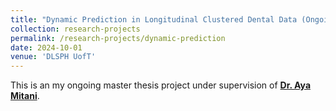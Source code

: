 ```yaml
---
title: "Dynamic Prediction in Longitudinal Clustered Dental Data (Ongoing)"
collection: research-projects
permalink: /research-projects/dynamic-prediction
date: 2024-10-01
venue: 'DLSPH UofT'
---
```


This is an my ongoing master thesis project under supervision of [**Dr. Aya Mitani**](https://www.ayamitani.com/).